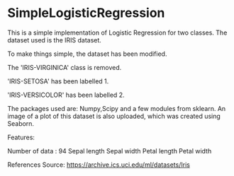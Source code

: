 # SimpleLogisticRegression
This is a simple implementation of Logistic Regression for two classes. The dataset used is the IRIS dataset.

To make things simple, the dataset has been modified.

The 'IRIS-VIRGINICA' class is removed.

'IRIS-SETOSA' has been labelled 1.

'IRIS-VERSICOLOR' has been labelled 2.

The packages used are: Numpy,Scipy and a few modules from sklearn.
An image of a plot of this dataset is also uploaded, which was created using Seaborn.

Features:

Number of data : 94
Sepal length
Sepal width
Petal length
Petal width

References
Source: https://archive.ics.uci.edu/ml/datasets/Iris
